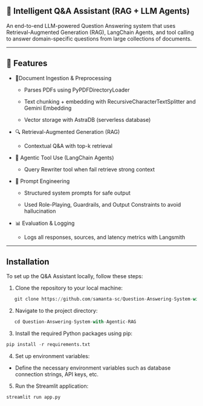 
## 🧠 Intelligent Q&A Assistant (RAG + LLM Agents)

An end-to-end LLM-powered Question Answering system that uses Retrieval-Augmented Generation (RAG), LangChain Agents, and tool calling to answer domain-specific questions from large collections of documents.

---


## 🚀 Features

- 📄Document Ingestion & Preprocessing


  - Parses PDFs using PyPDFDirectoryLoader

  - Text chunking + embedding with RecursiveCharacterTextSplitter and Gemini Embedding 

  - Vector storage with AstraDB (serverless database)

- 🔍 Retrieval-Augmented Generation (RAG)

  - Contextual Q&A with top-k retrieval

- 🤖 Agentic Tool Use (LangChain Agents)

  - Query Rewriter tool when fail retrieve strong context

- 📝 Prompt Engineering 

    - Structured system prompts for safe output

    - Used Role-Playing, Guardrails, and Output Constraints to avoid hallucination

- 📊 Evaluation & Logging

  - Logs all responses, sources, and latency metrics with Langsmith

---

## Installation
To set up the Q&A Assistant locally, follow these steps:

1. Clone the repository to your local machine:
```python
   git clone https://github.com/samanta-sc/Question-Answering-System-with-Agentic-RAG.git
```
2. Navigate to the project directory:
```python
   cd Question-Answering-System-with-Agentic-RAG
```
3. Install the required Python packages using pip:
```python
pip install -r requirements.txt
```
4. Set up environment variables:
  - Define the necessary environment variables such as database connection strings, API keys, etc.
5. Run the Streamlit application:
```
streamlit run app.py
```

